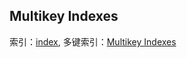 ## Multikey Indexes
索引：[index](https://docs.mongodb.com/manual/indexes/),
多键索引：[Multikey Indexes](https://docs.mongodb.com/manual/core/index-multikey/)
